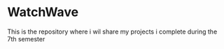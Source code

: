 # WatchWave
This is the repository where i wil share my projects i complete during the 7th semester
